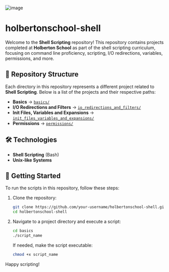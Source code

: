 ![image](https://github.com/user-attachments/assets/7ab29922-0716-4f3d-bba2-aa1a7ee33171)

# holbertonschool-shell

Welcome to the **Shell Scripting** repository! This repository contains projects completed at **Holberton School** as part of the shell scripting curriculum, focusing on command line proficiency, scripting, I/O redirections, variables, permissions, and more.

## 📂 Repository Structure

Each directory in this repository represents a different project related to **Shell Scripting**. Below is a list of the projects and their respective paths:

- **Basics** → [`basics/`](basics)  
- **I/O Redirections and Filters** → [`io_redirections_and_filters/`](io_redirections_and_filters)  
- **Init Files, Variables and Expansions** → [`init_files_variables_and_expansions/`](init_files_variables_and_expansions)  
- **Permissions** → [`permissions/`](permissions)

## 🛠 Technologies

- **Shell Scripting** (Bash)  
- **Unix-like Systems**

## 🚀 Getting Started

To run the scripts in this repository, follow these steps:

1. Clone the repository:
   ```bash
   git clone https://github.com/your-username/holbertonschool-shell.git
   cd holbertonschool-shell
   ```
2. Navigate to a project directory and execute a script:
   ```bash
   cd basics
   ./script_name
   ```
   If needed, make the script executable:
   ```bash
   chmod +x script_name
   ```
   
Happy scripting!
